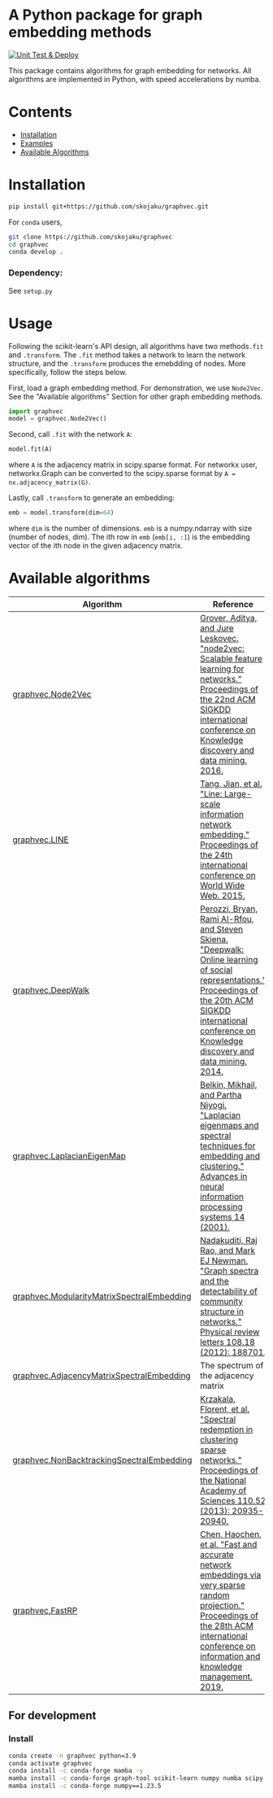# A Python package for graph embedding methods
[![Unit Test & Deploy](https://github.com/skojaku/graphvec/actions/workflows/main.yml/badge.svg)](https://github.com/skojaku/graphvec/actions/workflows/main.yml)

This package contains algorithms for graph embedding for networks.
All algorithms are implemented in Python, with speed accelerations by numba.

# Contents
- [Installation](#installation)
- [Examples](#examples)
- [Available Algorithms](#available-algorithms)

# Installation

```bash
pip install git+https://github.com/skojaku/graphvec.git
```

For `conda` users,

```bash
git clone https://github.com/skojaku/graphvec
cd graphvec
conda develop .
```

### Dependency:

See `setup.py`

# Usage

Following the scikit-learn's API design, all algorithms have two methods`.fit` and `.transform`. The `.fit` method takes a network to learn the network structure, and the `.transform` produces the emebdding of nodes. More specifically, follow the steps below.

First, load a graph embedding method. For demonstration, we use `Node2Vec`. See the "Available algorithms" Section for other graph embedding methods.

```python
import graphvec
model = graphvec.Node2Vec()
```

Second, call `.fit` with the network `A`:
```python
model.fit(A)
```
where `A` is the adjacency matrix in scipy.sparse format. For networkx user, networkx.Graph can be converted to the scipy.sparse format by `A = nx.adjacency_matrix(G)`.

Lastly, call `.transform` to generate an embedding:
```python
emb = model.transform(dim=64)
```
where `dim` is the number of dimensions. `emb` is a numpy.ndarray with size (number of nodes, dim). The ith row in `emb` (`emb[i, :]`) is the embedding vector of the ith node in the given adjacency matrix.



# Available algorithms

| Algorithm | Reference |
|-----------|-----------|
| [graphvec.Node2Vec](https://github.com/skojaku/graphvec/blob/617c3a9ab3b5a859c1957507144ae6853871b602/graphvec/embeddings.py#L47) | [Grover, Aditya, and Jure Leskovec. "node2vec: Scalable feature learning for networks." Proceedings of the 22nd ACM SIGKDD international conference on Knowledge discovery and data mining. 2016.](https://dl.acm.org/doi/abs/10.1145/2939672.2939754?casa_token=7cmZ7FTEFQUAAAAA:kzky_dEcYk2HJvCWR6Oj0WVlQ8kXYDPzne7DH9JrNwJaVMQwqLIsR72chSmYu3gFvavK5IHz5uA)|
| [graphvec.LINE](https://github.com/skojaku/graphvec/blob/617c3a9ab3b5a859c1957507144ae6853871b602/graphvec/embeddings.py#L396) | [Tang, Jian, et al. "Line: Large-scale information network embedding." Proceedings of the 24th international conference on World Wide Web. 2015.](https://dl.acm.org/doi/abs/10.1145/2736277.2741093?casa_token=sPIWEafsbrYAAAAA:R5a3ZL9gDZob7yZf21ygq8aGcA4r4egpSjriujXYc-1dU1vEqLBkankGfOXpELPFSGb2IRPd-5o)|
| [graphvec.DeepWalk](https://github.com/skojaku/graphvec/blob/617c3a9ab3b5a859c1957507144ae6853871b602/graphvec/embeddings.py#L129)  | [Perozzi, Bryan, Rami Al-Rfou, and Steven Skiena. "Deepwalk: Online learning of social representations." Proceedings of the 20th ACM SIGKDD international conference on Knowledge discovery and data mining. 2014.](https://dl.acm.org/doi/abs/10.1145/2623330.2623732?casa_token=M-iuSKzREZkAAAAA:PO_lT11Wqf7gpkbGmip_2yOPVaDoBEstKFmPWGTMQ0EQpGYCrbY5n06yFoCHoSc3MA1L876sEyE) |
| [graphvec.LaplacianEigenMap](https://github.com/skojaku/graphvec/blob/617c3a9ab3b5a859c1957507144ae6853871b602/graphvec/embeddings.py#L140)  | [Belkin, Mikhail, and Partha Niyogi. "Laplacian eigenmaps and spectral techniques for embedding and clustering." Advances in neural information processing systems 14 (2001).](https://proceedings.neurips.cc/paper/2001/hash/f106b7f99d2cb30c3db1c3cc0fde9ccb-Abstract.html) |
| [graphvec.ModularityMatrixSpectralEmbedding](https://github.com/skojaku/graphvec/blob/617c3a9ab3b5a859c1957507144ae6853871b602/graphvec/embeddings.py#L237)  | [Nadakuditi, Raj Rao, and Mark EJ Newman. "Graph spectra and the detectability of community structure in networks." Physical review letters 108.18 (2012): 188701.](https://journals.aps.org/prl/abstract/10.1103/PhysRevLett.108.188701)|
| [graphvec.AdjacencyMatrixSpectralEmbedding](https://github.com/skojaku/graphvec/blob/617c3a9ab3b5a859c1957507144ae6853871b602/graphvec/embeddings.py#L205)  | The spectrum of the adjacency matrix |
| [graphvec.NonBacktrackingSpectralEmbedding](https://github.com/skojaku/graphvec/blob/617c3a9ab3b5a859c1957507144ae6853871b602/graphvec/embeddings.py#L237)  | [Krzakala, Florent, et al. "Spectral redemption in clustering sparse networks." Proceedings of the National Academy of Sciences 110.52 (2013): 20935-20940.](https://www.pnas.org/doi/abs/10.1073/pnas.1312486110) |
| [graphvec.FastRP](https://github.com/skojaku/graphvec/blob/617c3a9ab3b5a859c1957507144ae6853871b602/graphvec/embeddings.py#L291) | [Chen, Haochen, et al. "Fast and accurate network embeddings via very sparse random projection." Proceedings of the 28th ACM international conference on information and knowledge management. 2019.](https://dl.acm.org/doi/abs/10.1145/3357384.3357879) |

## For development

### Install
```bash
conda create -n graphvec python=3.9
conda activate graphvec
conda install -c conda-forge mamba -y
mamba install -c conda-forge graph-tool scikit-learn numpy numba scipy pandas networkx seaborn matplotlib gensim ipykernel tqdm black -y
mamba install -c conda-forge numpy==1.23.5
```
